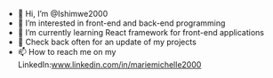 - 👋 Hi, I’m @Ishimwe2000
- 👀 I’m interested in front-end and back-end programming
- 🌱 I’m currently learning React framework for front-end applications
- 🌱  Check back often for an update of my projects
- 📫 How to reach me on my LinkedIn:www.linkedin.com/in/mariemichelle2000
 

<!---
Ishimwe2000/Ishimwe2000 is a ✨ special ✨ repository because its `README.md` (this file) appears on your GitHub profile.
You can click the Preview link to take a look at your changes.
--->
